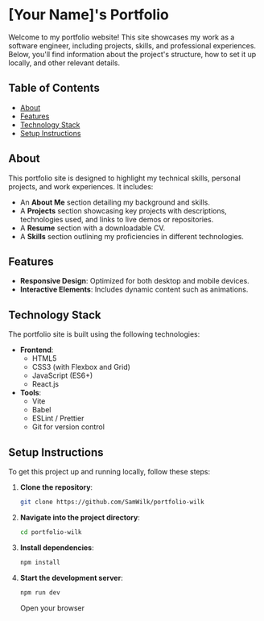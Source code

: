 # [Your Name]'s Portfolio

Welcome to my portfolio website! This site showcases my work as a software engineer, including projects, skills, and professional experiences. Below, you'll find information about the project's structure, how to set it up locally, and other relevant details.

## Table of Contents

- [About](#about)
- [Features](#features)
- [Technology Stack](#technology-stack)
- [Setup Instructions](#setup-instructions)

## About

This portfolio site is designed to highlight my technical skills, personal projects, and work experiences. It includes:

- An **About Me** section detailing my background and skills.
- A **Projects** section showcasing key projects with descriptions, technologies used, and links to live demos or repositories.
- A **Resume** section with a downloadable CV.
- A **Skills** section outlining my proficiencies in different technologies.

## Features

- **Responsive Design**: Optimized for both desktop and mobile devices.
- **Interactive Elements**: Includes dynamic content such as animations.

## Technology Stack

The portfolio site is built using the following technologies:

- **Frontend**:
  - HTML5
  - CSS3 (with Flexbox and Grid)
  - JavaScript (ES6+)
  - React.js
- **Tools**:
  - Vite
  - Babel
  - ESLint / Prettier
  - Git for version control

## Setup Instructions

To get this project up and running locally, follow these steps:

1. **Clone the repository**:

   ```bash
   git clone https://github.com/SamWilk/portfolio-wilk
   ```

2. **Navigate into the project directory**:

   ```bash
   cd portfolio-wilk
   ```

3. **Install dependencies**:

   ```bash
   npm install
   ```

4. **Start the development server**:
   ```bash
   npm run dev
   ```
   Open your browser
